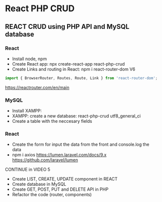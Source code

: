 # React PHP CRUD

## REACT CRUD using PHP API and MySQL database

### React

- Install node, npm 
- Create React app: npx create-react-app react-php-crud
- Create Links and routing in React: npm i react-router-dom V6
```jsx
import { BrowserRouter, Routes, Route, Link } from 'react-router-dom';
```
https://reactrouter.com/en/main 

### MySQL

- Install XAMPP: 
- XAMPP: create a new database: react-php-crud utf8_general_ci 
- Create a table with the neccesary fields

### React
- Create the form for input the data from the front and console.log the data
- npm i axios
https://lumen.laravel.com/docs/9.x 
https://github.com/laravel/lumen 

CONTINUE in VIDEO 5

- Create LIST, CREATE, UPDATE component in REACT
- Create database in MySQL
- Create GET, POST, PUT and DELETE API in PHP
- Refactor the code (router, components)